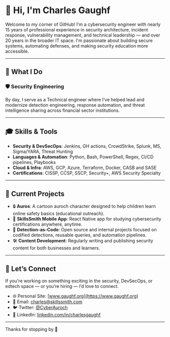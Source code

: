
# 👋 Hi, I'm Charles Gaughf

Welcome to my corner of GitHub! I'm a cybersecurity engineer with nearly 15 years of professional experience in security architecture, incident response, vulnerability management, and technical leadership — and over 20 years in the broader IT space. I'm passionate about building secure systems, automating defenses, and making security education more accessible.

---

## 🔧 What I Do

### 🛡️ Security Engineering
By day, I serve as a Technical engineer where I’ve helped lead and modernize detection engineering, response automation, and threat intelligence sharing across financial sector institutions.

---

## 🎓 Skills & Tools

- **Security & DevSecOps**: Jenkins, GH actions, CrowdStrike, Splunk, MS, Sigma/YARA, Threat Hunting
- **Languages & Automation**: Python, Bash, PowerShell, Regex, CI/CD pipelines, Playbooks
- **Cloud & Infra**: AWS, GCP, Azure, Terraform, Docker, CASB and SASE
- **Certifications**: CISSP, CCSP, SSCP, Security+, AWS Security Specialty

---

## 🧠 Current Projects

- 🔒 **Auros**: A cartoon auroch character designed to help children learn online safety basics (educational outreach).
- 📱 **SkillsSmith Mobile App**: React Native app for studying cybersecurity certifications anywhere, anytime.
- 🧪 **Detection-as-Code**: Open source and internal projects focused on codified detections, reusable queries, and automation pipelines.
- 🛠️ **Content Development**: Regularly writing and publishing security content for both businesses and learners.

---

## 💬 Let’s Connect

If you're working on something exciting in the security, DevSecOps, or edtech space — or you’re hiring — I’d love to connect.

- 🌐 Personal Site: [www.gaughf.org](https://www.gaughf.org)
- 📧 Email: [charles@skillssmith.com](mailto:charles@gaughf.org)
- 🐦 Twitter: [@CyberAuroch](https://twitter.com/CyberAuroch)
- 🔗 LinkedIn: [linkedin.com/in/charlesgaughf](https://www.linkedin.com/in/charlesgaughf)

---

Thanks for stopping by 👋
